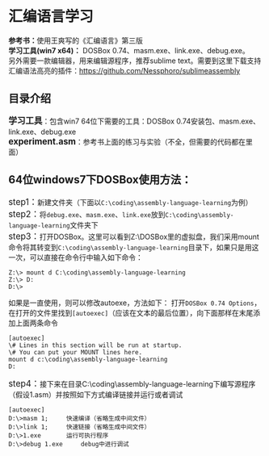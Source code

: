 # 汇编语言学习
<b>参考书：</b>使用王爽写的《汇编语言》第三版<br />
<b>学习工具(win7 x64)：</b>
DOSBox 0.74、masm.exe、link.exe、debug.exe。<br />
另外需要一款编辑器，用来编辑源程序，推荐sublime text。需要到这里下载支持汇编语法高亮的插件：<a href="https://github.com/Nessphoro/sublimeassembly" target="_blank">https://github.com/Nessphoro/sublimeassembly</a><br />
## 目录介绍
<big><b>学习工具</b></big>：包含win7 64位下需要的工具：DOSBox 0.74安装包、masm.exe、link.exe、debug.exe<br />
<big><b>experiment.asm</b></big>：参考书上面的练习与实验（不全，但需要的代码都在里面）

## 64位windows7下DOSBox使用方法：
<big>step1：</big>新建文件夹（下面以`C:\coding\assembly-language-learning`为例）<br />
<big>step2：</big>将`debug.exe`、`masm.exe`、`link.exe`放到`C:\coding\assembly-language-learning`文件夹下<br />
<big>step3：</big>打开DOSBox。这里可以看到Z:\DOSBox里的虚拟盘，我们采用mount命令将其转变到`C:\coding\assembly-language-learning`目录下，如果只是用这一次，可以直接在命令行中输入如下命令：
<pre><code>Z:\> mount d C:\coding\assembly-language-learning
Z:\> D:
D:\>
</code></pre>
如果是一直使用，则可以修改autoexe，方法如下：
打开`DOSBox 0.74 Options`，在打开的文件里找到`[autoexec]`（应该在文本的最后位置），向下面那样在末尾添加上面两条命令
<pre><code>[autoexec]
\# Lines in this section will be run at startup.
\# You can put your MOUNT lines here.
mount d c:\coding\assembly-language-learning
D:
</code></pre>
<big>step4：</big>接下来在目录C:\coding\assembly-language-learning下编写源程序（假设1.asm）并按照如下方式编译链接并运行或者调试
<pre><code>[autoexec]
D:\>masm 1;		快速编译（省略生成中间文件）
D:\>link 1;		快速链接（省略生成中间文件）
D:\>1.exe		运行可执行程序
D:\>debug 1.exe		debug中进行调试
</code></pre>